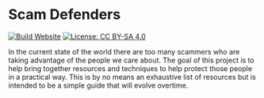 # Scam Defenders

[![Build Website](https://github.com/kadonnelly13/scamdefenders/actions/workflows/build.yml/badge.svg?branch=main)](https://github.com/kadonnelly13/scamdefenders/actions/workflows/build.yml)
[![License: CC BY-SA 4.0](https://img.shields.io/badge/License-CC_BY--SA_4.0-lightgrey.svg)](https://creativecommons.org/licenses/by-sa/4.0/)

In the current state of the world there are too many scammers who are taking advantage of the people we care about. The goal of this project is to help bring together resources and techniques to help protect those people in a practical way. This is by no means an exhaustive list of resources but is intended to be a simple guide that will evolve overtime.
